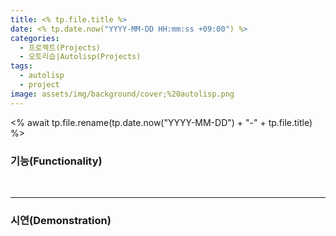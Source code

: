 ```yaml
---
title: <% tp.file.title %>
date: <% tp.date.now("YYYY-MM-DD HH:mm:ss +09:00") %>
categories:
  - 프로젝트(Projects)
  - 오토리습|Autolisp(Projects)
tags:
  - autolisp
  - project
image: assets/img/background/cover;%20autolisp.png
---
```

<% await tp.file.rename(tp.date.now("YYYY-MM-DD") + "-" + tp.file.title) %>


### 기능(Functionality)


<br>
<hr>

### 시연(Demonstration)
